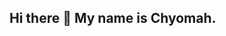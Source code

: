 ## Hi there 👋 My name is Chyomah. 
<!-- I'm a digital marketer and content writer. 
I've been thinking of adding Frontend Developer to that list so I'm taking courses on Frontend Developpment and this repository will be used to track  my progress.

- 🔭 My portfolio link: https://drive.google.com/drive/folders/1W5_rSfkqGPq5jn8kXSZB7n09jJMdBBn6?usp=drive_link
- 📫 How to reach me: chiomah7890@gmail.com
- ⚡ Fun fact: ...
-->

